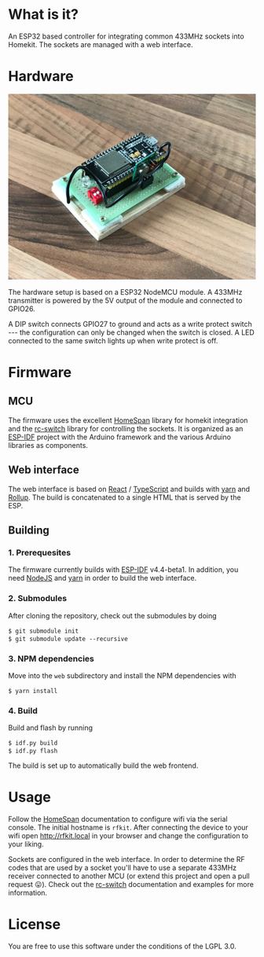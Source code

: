 # What is it?

An ESP32 based controller for integrating common 433MHz sockets into Homekit.
The sockets are managed with a web interface.

# Hardware

<img src="doc/device.jpeg" width="640" alt="finished device"></img>

The hardware setup is based on a ESP32 NodeMCU module. A 433MHz
transmitter is powered by the 5V output of the module and connected to GPIO26.

A DIP switch connects GPIO27 to ground and acts as a write protect switch ---
the configuration can only be changed when the switch is closed. A LED connected
to the same switch lights up when write protect is off.

# Firmware

## MCU

The firmware uses the excellent [HomeSpan](https://github.com/HomeSpan/HomeSpan)
library for homekit integration and the
[rc-switch](https://github.com/sui77/rc-switch) library for controlling the
sockets. It is organized as an
[ESP-IDF](https://docs.espressif.com/projects/esp-idf/en/latest/esp32/get-started/index.html)
project with the Arduino framework and the various Arduino libraries as
components.

## Web interface

The web interface is based on [React](https://reactjs.org) /
[TypeScript](https://www.typescriptlang.org) and builds with
[yarn](https://yarnpkg.com) and [Rollup](https://rollupjs.org/guide/en/). The
build is concatenated to a single HTML that is served by the ESP.

## Building

### 1. Prerequesites

The firmware currently builds with
[ESP-IDF](https://docs.espressif.com/projects/esp-idf/en/latest/esp32/get-started/index.html)
v4.4-beta1. In addition, you need [NodeJS](https://nodejs.org/en/) and
[yarn](https://yarnpkg.com) in order to build the web interface.

### 2. Submodules

After cloning the repository, check out the submodules by doing

```
$ git submodule init
$ git submodule update --recursive
```

### 3. NPM dependencies

Move into the `web` subdirectory and install the NPM dependencies with

```
$ yarn install
```

### 4. Build

Build and flash by running

```
$ idf.py build
$ idf.py flash
```

The build is set up to automatically build the web frontend.

# Usage

Follow the [HomeSpan](https://github.com/HomeSpan/HomeSpan) documentation to
configure wifi via the serial console. The initial hostname is `rfkit`. After
connecting the device to your wifi open http://rfkit.local in your browser and
change the configuration to your liking.

Sockets are configured in the web interface. In order to determine the RF codes
that are used by a socket you'll have to use a separate 433MHz receiver
connected to another MCU (or extend this project and open a pull request 😛).
Check out the [rc-switch](https://github.com/sui77/rc-switch) documentation and
examples for more information.

# License

You are free to use this software under the conditions of the LGPL 3.0.

